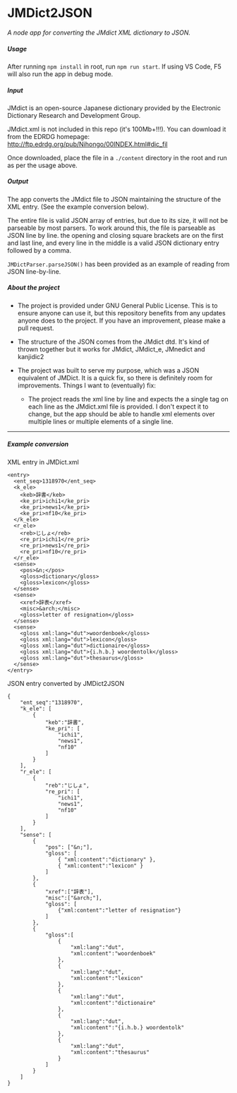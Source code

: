 # JMDict2JSON
*A node app for converting the JMdict XML dictionary to JSON.*

##### Usage
After running `npm install` in root, run `npm run start`. If using VS Code, F5 will also run the app in debug mode.

##### Input
JMdict is an open-source Japanese dictionary provided by the Electronic Dictionary Research and Development Group.

JMdict.xml is not included in this repo (it's 100Mb+!!!). You can download it from the EDRDG homepage: http://ftp.edrdg.org/pub/Nihongo/00INDEX.html#dic_fil

Once downloaded, place the file in a `./content` directory in the root and run as per the usage above.

##### Output
The app converts the JMdict file to JSON maintaining the structure of the XML entry. (See the example conversion below).

The entire file is valid JSON array of entries, but due to its size, it will not be parseable by most parsers. To work around this, the file is parseable as JSON line by line. the opening and closing square brackets are on the first and last line, and every line in the middle is a valid JSON dictionary entry followed by a comma.

`JMDictParser.parseJSON()` has been provided as an example of reading from JSON line-by-line.

##### About the project
- The project is provided under GNU General Public License. This is to ensure anyone can use it, but this repository benefits from any updates anyone does to the project. If you have an improvement, please make a pull request.

- The structure of the JSON comes from the JMdict dtd. It's kind of thrown together but it works for JMdict, JMdict_e, JMnedict and kanjidic2

- The project was built to serve my purpose, which was a JSON equivalent of JMDict. It is a quick fix, so there is definitely room for improvements. Things I want to (eventually) fix: 

  - The project reads the xml line by line and expects the a single tag on each line as the JMdict.xml file is provided. I don't expect it to change, but the app should be able to handle xml elements over multiple lines or multiple elements of a single line.

---
##### Example conversion

XML entry in JMDict.xml
```
<entry>
  <ent_seq>1318970</ent_seq>
  <k_ele>
    <keb>辞書</keb>
    <ke_pri>ichi1</ke_pri>
    <ke_pri>news1</ke_pri>
    <ke_pri>nf10</ke_pri>
  </k_ele>
  <r_ele>
    <reb>じしょ</reb>
    <re_pri>ichi1</re_pri>
    <re_pri>news1</re_pri>
    <re_pri>nf10</re_pri>
  </r_ele>
  <sense>
    <pos>&n;</pos>
    <gloss>dictionary</gloss>
    <gloss>lexicon</gloss>
  </sense>
  <sense>
    <xref>辞表</xref>
    <misc>&arch;</misc>
    <gloss>letter of resignation</gloss>
  </sense>
  <sense>
    <gloss xml:lang="dut">woordenboek</gloss>
    <gloss xml:lang="dut">lexicon</gloss>
    <gloss xml:lang="dut">dictionaire</gloss>
    <gloss xml:lang="dut">{i.h.b.} woordentolk</gloss>
    <gloss xml:lang="dut">thesaurus</gloss>
  </sense>
</entry>
```

JSON entry converted by JMDict2JSON
```
{
    "ent_seq":"1318970",
    "k_ele": [
        {
            "keb":"辞書",
            "ke_pri": [
                "ichi1",
                "news1",
                "nf10"
            ]
        }
    ],
    "r_ele": [
        {
            "reb":"じしょ",
            "re_pri": [
                "ichi1",
                "news1",
                "nf10"
            ]
        }
    ],
    "sense": [
        {
            "pos": ["&n;"],
            "gloss": [
                { "xml:content":"dictionary" },
                { "xml:content":"lexicon" }
            ]
        },
        {
            "xref":["辞表"],
            "misc":["&arch;"],
            "gloss": [
                {"xml:content":"letter of resignation"}
            ]
        },
        {
            "gloss":[
                {
                    "xml:lang":"dut",
                    "xml:content":"woordenboek"
                },
                {
                    "xml:lang":"dut",
                    "xml:content":"lexicon"
                },
                {
                    "xml:lang":"dut",
                    "xml:content":"dictionaire"
                },
                {
                    "xml:lang":"dut",
                    "xml:content":"{i.h.b.} woordentolk"
                },
                {
                    "xml:lang":"dut",
                    "xml:content":"thesaurus"
                }
            ]
        }
    ]
}
```

